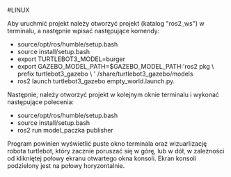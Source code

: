 #LINUX

Aby uruchmić projekt należy otworzyć projekt (katalog "ros2_ws") w terminalu, a następnie wpisać następujące komendy:
- source/opt/ros/humble/setup.bash
- source install/setup.bash
- export TURTLEBOT3_MODEL=burger
- export GAZEBO_MODEL_PATH=$GAZEBO_MODEL_PATH:'ros2 pkg \ prefix turtlebot3_gazebo \ ' /share/turtlebot3_gazebo/models
- ros2 launch turtlebot3_gazebo empty_world.launch.py.

Następnie, należy otworzyć projekt w kolejnym oknie terminalu i wykonać następujące polecenia:
- source/opt/ros/humble/setup.bash
- source install/setup.bash
- ros2 run model_paczka publisher
  
Program powinien wyświetlić puste okno terminala oraz wizuarlizację robota turtlebot, który zacznie poruszać się w górę, lub w dół, w zależności od klikniętej połowy ekranu otwartego okna konsoli. Ekran konsoli podzielony jest na połowy horyzontalnie.
